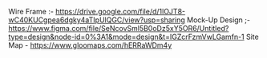 Wire Frame :- https://drive.google.com/file/d/1lOJT8-wC40KUCgpea6dgky4aTIpUlQGC/view?usp=sharing
Mock-Up Design ;- https://www.figma.com/file/SeNcovSml5B0oDz5xY5OR6/Untitled?type=design&node-id=0%3A1&mode=design&t=IGZcrFzmVwLGamfn-1
Site Map - https://www.gloomaps.com/hERRaWDm4y